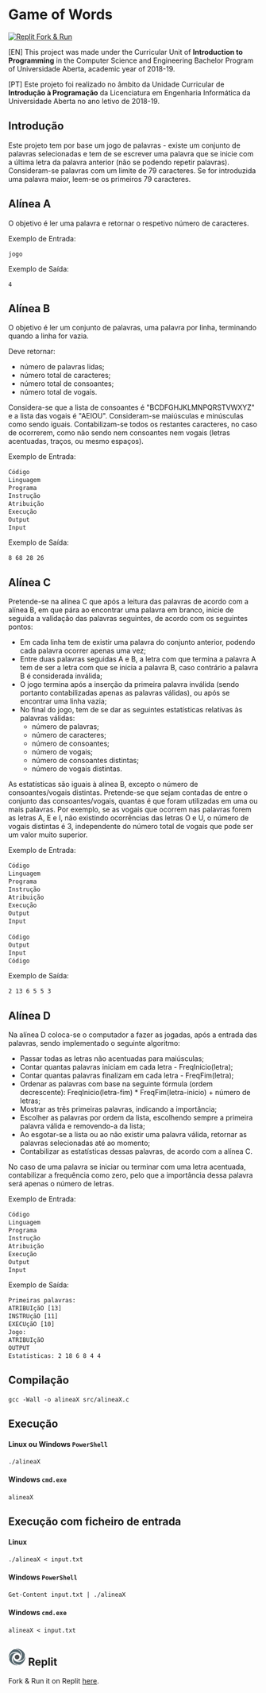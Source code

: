 # Game of Words

[![Replit Fork & Run](https://img.shields.io/badge/Replit-Fork_&_Run-informational?logo=replit&labelColor=white)](https://replit.com/@DiogoAntao/UAb-Game-Of-Words)

[EN] This project was made under the Curricular Unit of **Introduction to Programming** in the Computer Science and Engineering Bachelor Program of Universidade Aberta, academic year of 2018-19.

[PT] Este projeto foi realizado no âmbito da Unidade Curricular de **Introdução à Programação** da Licenciatura em Engenharia Informática da Universidade Aberta no ano letivo de 2018-19.


## Introdução

Este projeto tem por base um jogo de palavras - existe um conjunto de palavras selecionadas e tem de se escrever uma palavra que se inicie com a última letra da palavra anterior (não se podendo repetir palavras).
Consideram-se palavras com um limite de 79 caracteres. Se for introduzida uma palavra maior, leem-se os primeiros 79 caracteres.


## Alínea A

O objetivo é ler uma palavra e retornar o respetivo número de caracteres.

Exemplo de Entrada:

    jogo

Exemplo de Saída:

    4


## Alínea B

O objetivo é ler um conjunto de palavras, uma palavra por linha, terminando quando a linha for vazia.

Deve retornar:
* número de palavras lidas;
* número total de caracteres;
* número total de consoantes;
* número total de vogais.

Considera-se que a lista de consoantes é "BCDFGHJKLMNPQRSTVWXYZ" e a lista das vogais é "AEIOU". Consideram-se maiúsculas e minúsculas como sendo iguais. Contabilizam-se todos os restantes caracteres, no caso de ocorrerem, como não sendo nem consoantes nem vogais (letras acentuadas, traços, ou
mesmo espaços).

Exemplo de Entrada:

```
Código
Linguagem
Programa
Instrução
Atribuição
Execução
Output
Input

```

Exemplo de Saída:

    8 68 28 26


## Alínea C

Pretende-se na alínea C que após a leitura das palavras de acordo com a alínea B, em que pára ao encontrar uma palavra em branco, inicie de seguida a validação das palavras seguintes, de acordo com os seguintes pontos:
* Em cada linha tem de existir uma palavra do conjunto anterior, podendo cada palavra ocorrer apenas uma vez;
* Entre duas palavras seguidas A e B, a letra com que termina a palavra A tem de ser a letra com que se inicia a palavra B, caso contrário a palavra B é considerada inválida;
* O jogo termina após a inserção da primeira palavra inválida (sendo portanto contabilizadas apenas as palavras válidas), ou após se encontrar uma linha vazia;
* No final do jogo, tem de se dar as seguintes estatísticas relativas às palavras válidas:
    * número de palavras;
    * número de caracteres;
    * número de consoantes;
    * número de vogais;
    * número de consoantes distintas;
    * número de vogais distintas.

As estatísticas são iguais à alínea B, excepto o número de consoantes/vogais distintas. Pretende-se que sejam contadas de entre o conjunto das consoantes/vogais, quantas é que foram utilizadas em uma ou mais palavras. Por exemplo, se as vogais que ocorrem nas palavras forem as letras A, E e I, não existindo ocorrências das letras O e U, o número de vogais distintas é 3, independente do número total de vogais que pode ser um valor muito superior.

Exemplo de Entrada:

```
Código
Linguagem
Programa
Instrução
Atribuição
Execução
Output
Input

Código
Output
Input
Código

```

Exemplo de Saída:

    2 13 6 5 5 3


## Alínea D

Na alínea D coloca-se o computador a fazer as jogadas, após a entrada das palavras, sendo implementado o seguinte algoritmo:
* Passar todas as letras não acentuadas para maiúsculas;
* Contar quantas palavras iniciam em cada letra - FreqInicio(letra);
* Contar quantas palavras finalizam em cada letra - FreqFim(letra);
* Ordenar as palavras com base na seguinte fórmula (ordem decrescente): FreqInicio(letra-fim) * FreqFim(letra-inicio) + número de letras;
* Mostrar as três primeiras palavras, indicando a importância;
* Escolher as palavras por ordem da lista, escolhendo sempre a primeira palavra válida e removendo-a da lista;
* Ao esgotar-se a lista ou ao não existir uma palavra válida, retornar as palavras selecionadas até ao momento;
* Contabilizar as estatísticas dessas palavras, de acordo com a alínea C.

No caso de uma palavra se iniciar ou terminar com uma letra acentuada, contabilizar a frequência como zero, pelo que a importância dessa palavra será apenas o número de letras.

Exemplo de Entrada:

```
Código
Linguagem
Programa
Instrução
Atribuição
Execução
Output
Input

```

Exemplo de Saída:

    Primeiras palavras:
    ATRIBUIçãO [13]
    INSTRUçãO [11]
    EXECUçãO [10]
    Jogo:
    ATRIBUIçãO
    OUTPUT
    Estatisticas: 2 18 6 8 4 4


## Compilação
    gcc -Wall -o alineaX src/alineaX.c

## Execução
#### Linux ou Windows `PowerShell`
    ./alineaX
#### Windows `cmd.exe`
    alineaX


## Execução com ficheiro de entrada
#### Linux
    ./alineaX < input.txt
#### Windows `PowerShell`
    Get-Content input.txt | ./alineaX
#### Windows `cmd.exe`
    alineaX < input.txt


## <a href="https://replit.com/"><img src="https://raw.githubusercontent.com/4ntony4/UAb/eba38fc374dc7ba986ecfb0b1a54e4c4ccc5117b/img/logos/replit/replit.svg" alt="Replit" width="35"></a> Replit
Fork & Run it on Replit [here](https://replit.com/@DiogoAntao/UAb-Game-Of-Words).
